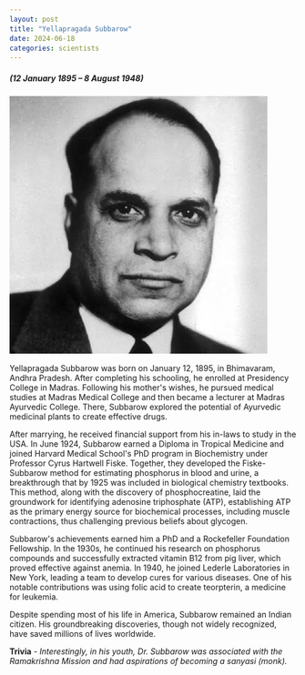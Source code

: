 ```yaml
---
layout: post
title: "Yellapragada Subbarow"
date: 2024-06-18
categories: scientists
---
```

##### (12 January 1895 – 8 August 1948)

<img src="/images/subbarow.jpeg" alt="Yellapragada Subbarow Image" class="circular-img" />

Yellapragada Subbarow was born on January 12, 1895, in Bhimavaram, Andhra Pradesh. After completing his schooling, he enrolled at Presidency College in Madras. Following his mother's wishes, he pursued medical studies at Madras Medical College and then became a lecturer at Madras Ayurvedic College. There, Subbarow explored the potential of Ayurvedic medicinal plants to create effective drugs. 

After marrying, he received financial support from his in-laws to study in the USA. In June 1924, Subbarow earned a Diploma in Tropical Medicine and joined Harvard Medical School's PhD program in Biochemistry under Professor Cyrus Hartwell Fiske. Together, they developed the Fiske-Subbarow method for estimating phosphorus in blood and urine, a breakthrough that by 1925 was included in biological chemistry textbooks. This method, along with the discovery of phosphocreatine, laid the groundwork for identifying adenosine triphosphate (ATP), establishing ATP as the primary energy source for biochemical processes, including muscle contractions, thus challenging previous beliefs about glycogen.

Subbarow's achievements earned him a PhD and a Rockefeller Foundation Fellowship. In the 1930s, he continued his research on phosphorus compounds and successfully extracted vitamin B12 from pig liver, which proved effective against anemia. In 1940, he joined Lederle Laboratories in New York, leading a team to develop cures for various diseases. One of his notable contributions was using folic acid to create teorpterin, a medicine for leukemia.

Despite spending most of his life in America, Subbarow remained an Indian citizen. His groundbreaking discoveries, though not widely recognized, have saved millions of lives worldwide. 

__Trivia__ - *Interestingly, in his youth, Dr. Subbarow was associated with the Ramakrishna Mission and had aspirations of becoming a sanyasi (monk).*